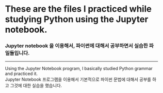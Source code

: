 # These are the files I practiced while studying Python using the Jupyter notebook.
### Jupyter notebook 을 이용해서, 파이썬에 대해서 공부하면서 실습한 파일들입니다.
***
Using the Jupyter Notebook program, I basically studied Python grammar and practiced it.<br/>
Jupyter Notebook 프로그램을 이용해서 기본적으로 파이썬 문법에 대해서 공부를 하고 그것에 대한 실습을 했습니다.<br/>
